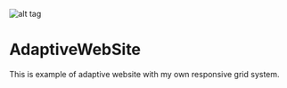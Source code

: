 ![alt tag](http://todaymade.com/blog/wp-content/uploads/2013/07/HiRes.jpg)
# AdaptiveWebSite
This is example of adaptive website with my own responsive grid system.

